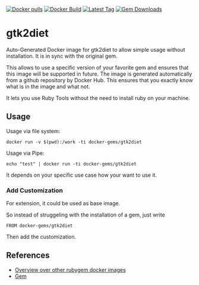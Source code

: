 [![Docker pulls](https://img.shields.io/docker/pulls/rubygem/gtk2diet.svg)](https://hub.docker.com/r/rubygem/gtk2diet/)
[![Docker Build](https://img.shields.io/docker/automated/rubygem/gtk2diet.svg)](https://hub.docker.com/r/rubygem/gtk2diet/)
[![Latest Tag](https://img.shields.io/github/tag/docker-rubygem/gtk2diet.svg)](https://hub.docker.com/r/rubygem/gtk2diet/)
[![Gem Downloads](https://img.shields.io/gem/dt/gtk2diet.svg)](https://rubygems.org/gems/gtk2diet/)
# gtk2diet

Auto-Generated Docker image for gtk2diet to allow simple usage without installation.
It is in sync with the original gem.

This allows to use a specific version of your favorite gem and ensures that this image will be supported in future.
The image is generated automatically from a github repository by Docker Hub.
This ensures that you exactly know what is in the image and what not.

It lets you use Ruby Tools without the need to install ruby on your machine.

## Usage

Usage via file system:

`docker run -v $(pwd):/work -ti docker-gems/gtk2diet`

Usage via Pipe:

`echo "test" | docker run -ti docker-gems/gtk2diet`

It depends on your specific use case how your want to use it.

### Add Customization

For extension, it could be used as base image.

So instead of struggeling with the installation of a gem, just write

`FROM docker-gems/gtk2diet`

Then add the customization.

## References

 - [Overview over other rubygem docker images](https://github.com/thinkbot/docker-rubygem)
 - [Gem](https://rubygems.org/gems/gtk2diet/)
